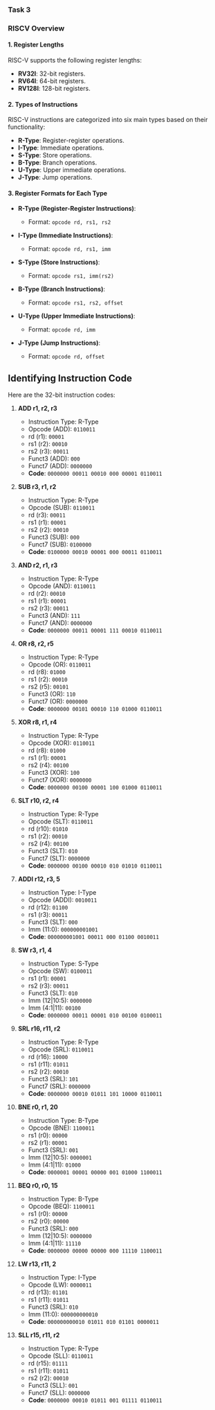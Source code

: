 ### Task 3 

### RISCV Overview 

#### 1. Register Lengths

RISC-V supports the following register lengths: 

- **RV32I**: 32-bit registers.
- **RV64I**: 64-bit registers.
- **RV128I**: 128-bit registers.

#### 2. Types of Instructions

RISC-V instructions are categorized into six main types based on their functionality:

- **R-Type**: Register-register operations.
- **I-Type**: Immediate operations.
- **S-Type**: Store operations.
- **B-Type**: Branch operations.
- **U-Type**: Upper immediate operations.
- **J-Type**: Jump operations.

#### 3. Register Formats for Each Type

- **R-Type (Register-Register Instructions)**:
  - Format: `opcode rd, rs1, rs2`

- **I-Type (Immediate Instructions)**:
  - Format: `opcode rd, rs1, imm`

- **S-Type (Store Instructions)**:
  - Format: `opcode rs1, imm(rs2)`

- **B-Type (Branch Instructions)**:
  - Format: `opcode rs1, rs2, offset`

- **U-Type (Upper Immediate Instructions)**:
  - Format: `opcode rd, imm`

- **J-Type (Jump Instructions)**:
  - Format: `opcode rd, offset`

## Identifying Instruction Code 

Here are the 32-bit instruction codes:

1. **ADD r1, r2, r3**
   - Instruction Type: R-Type
   - Opcode (ADD): `0110011`
   - rd (r1): `00001`
   - rs1 (r2): `00010`
   - rs2 (r3): `00011`
   - Funct3 (ADD): `000`
   - Funct7 (ADD): `0000000`
   - **Code**: `0000000 00011 00010 000 00001 0110011`

2. **SUB r3, r1, r2**
   - Instruction Type: R-Type
   - Opcode (SUB): `0110011`
   - rd (r3): `00011`
   - rs1 (r1): `00001`
   - rs2 (r2): `00010`
   - Funct3 (SUB): `000`
   - Funct7 (SUB): `0100000`
   - **Code**: `0100000 00010 00001 000 00011 0110011`

3. **AND r2, r1, r3**
   - Instruction Type: R-Type
   - Opcode (AND): `0110011`
   - rd (r2): `00010`
   - rs1 (r1): `00001`
   - rs2 (r3): `00011`
   - Funct3 (AND): `111`
   - Funct7 (AND): `0000000`
   - **Code**: `0000000 00011 00001 111 00010 0110011`

4. **OR r8, r2, r5**
   - Instruction Type: R-Type
   - Opcode (OR): `0110011`
   - rd (r8): `01000`
   - rs1 (r2): `00010`
   - rs2 (r5): `00101`
   - Funct3 (OR): `110`
   - Funct7 (OR): `0000000`
   - **Code**: `0000000 00101 00010 110 01000 0110011`

5. **XOR r8, r1, r4**
   - Instruction Type: R-Type
   - Opcode (XOR): `0110011`
   - rd (r8): `01000`
   - rs1 (r1): `00001`
   - rs2 (r4): `00100`
   - Funct3 (XOR): `100`
   - Funct7 (XOR): `0000000`
   - **Code**: `0000000 00100 00001 100 01000 0110011`

6. **SLT r10, r2, r4**
   - Instruction Type: R-Type
   - Opcode (SLT): `0110011`
   - rd (r10): `01010`
   - rs1 (r2): `00010`
   - rs2 (r4): `00100`
   - Funct3 (SLT): `010`
   - Funct7 (SLT): `0000000`
   - **Code**: `0000000 00100 00010 010 01010 0110011`

7. **ADDI r12, r3, 5**
   - Instruction Type: I-Type
   - Opcode (ADDI): `0010011`
   - rd (r12): `01100`
   - rs1 (r3): `00011`
   - Funct3 (SLT): `000`
   - Imm (11:0): `000000001001`
   - **Code**: `000000001001 00011 000 01100 0010011`

8. **SW r3, r1, 4**
   - Instruction Type: S-Type
   - Opcode (SW): `0100011`
   - rs1 (r1): `00001`
   - rs2 (r3): `00011`
   - Funct3 (SLT): `010`
   - Imm (12|10:5): `0000000`
   - Imm (4:1|11): `00100`
   - **Code**: `0000000 00011 00001 010 00100 0100011`

9. **SRL r16, r11, r2**
   - Instruction Type: R-Type
   - Opcode (SRL): `0110011`
   - rd (r16): `10000`
   - rs1 (r11): `01011`
   - rs2 (r2): `00010`
   - Funct3 (SRL): `101`
   - Funct7 (SRL): `0000000`
   - **Code**: `0000000 00010 01011 101 10000 0110011`

10. **BNE r0, r1, 20**
    - Instruction Type: B-Type
    - Opcode (BNE): `1100011`
    - rs1 (r0): `00000`
    - rs2 (r1): `00001`
    - Funct3 (SRL): `001`
    - Imm (12|10:5): `0000001`
    - Imm (4:1|11): `01000`
    - **Code**: `0000001 00001 00000 001 01000 1100011`

11. **BEQ r0, r0, 15**
    - Instruction Type: B-Type
    - Opcode (BEQ): `1100011`
    - rs1 (r0): `00000`
    - rs2 (r0): `00000`
    - Funct3 (SRL): `000`
    - Imm (12|10:5): `0000000`
    - Imm (4:1|11): `11110`
    - **Code**: `0000000 00000 00000 000 11110 1100011`

12. **LW r13, r11, 2**
    - Instruction Type: I-Type
    - Opcode (LW): `0000011`
    - rd (r13): `01101`
    - rs1 (r11): `01011`
    - Funct3 (SRL): `010`
    - Imm (11:0): `000000000010`
    - **Code**: `000000000010 01011 010 01101 0000011`

13. **SLL r15, r11, r2**
    - Instruction Type: R-Type
    - Opcode (SLL): `0110011`
    - rd (r15): `01111`
    - rs1 (r11): `01011`
    - rs2 (r2): `00010`
    - Funct3 (SLL): `001`
    - Funct7 (SLL): `0000000`
    - **Code**: `0000000 00010 01011 001 01111 0110011`
